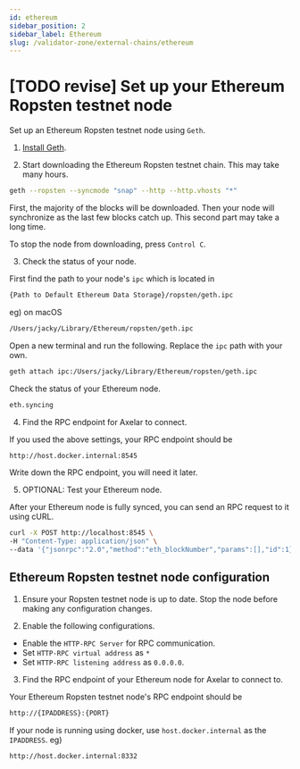 ```yaml
---
id: ethereum
sidebar_position: 2
sidebar_label: Ethereum
slug: /validator-zone/external-chains/ethereum
---
```


# [TODO revise] Set up your Ethereum Ropsten testnet node

Set up an Ethereum Ropsten testnet node using `Geth`.

1. [Install Geth](https://geth.ethereum.org/docs/install-and-build/installing-geth).

2. Start downloading the Ethereum Ropsten testnet chain. This may take many hours.

```bash
geth --ropsten --syncmode "snap" --http --http.vhosts "*"
```

First, the majority of the blocks will be downloaded. Then your node will synchronize as the last few blocks catch up. This second part may take a long time. 

To stop the node from downloading, press `Control C`.

3. Check the status of your node.

First find the path to your node's `ipc` which is located in 
```bash
{Path to Default Ethereum Data Storage}/ropsten/geth.ipc
```

eg) on macOS

```bash
/Users/jacky/Library/Ethereum/ropsten/geth.ipc
```

Open a new terminal and run the following. Replace the `ipc` path with your own.
```bash
geth attach ipc:/Users/jacky/Library/Ethereum/ropsten/geth.ipc
```

Check the status of your Ethereum node.
```bash
eth.syncing
```

4. Find the RPC endpoint for Axelar to connect.

If you used the above settings, your RPC endpoint should be 

```bash
http://host.docker.internal:8545
```

Write down the RPC endpoint, you will need it later.

5. OPTIONAL: Test your Ethereum node.

After your Ethereum node is fully synced, you can send an RPC request to it using cURL. 

```bash
curl -X POST http://localhost:8545 \
-H "Content-Type: application/json" \
--data '{"jsonrpc":"2.0","method":"eth_blockNumber","params":[],"id":1}'
```

## Ethereum Ropsten testnet node configuration

1. Ensure your Ropsten testnet node is up to date. Stop the node before making any configuration changes.

2. Enable the following configurations.

* Enable the `HTTP-RPC Server` for RPC communication.
* Set `HTTP-RPC virtual address` as `*`
* Set `HTTP-RPC listening address` as `0.0.0.0`.

3. Find the RPC endpoint of your Ethereum node for Axelar to connect to.

Your Ethereum Ropsten testnet node's RPC endpoint should be

```bash
http://{IPADDRESS}:{PORT}
```

If your node is running using docker, use `host.docker.internal` as the `IPADDRESS`.
eg)

```bash
http://host.docker.internal:8332
```


